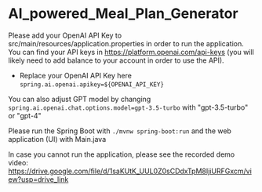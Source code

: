 # AI_powered_Meal_Plan_Generator
Please add your OpenAI API Key to src/main/resources/application.properties in order to run the application. You can find your API keys in https://platform.openai.com/api-keys (you will likely need to add balance to your account in order to use the API).
- Replace your OpenAI API Key here `spring.ai.openai.apikey=${OPENAI_API_KEY}`

You can also adjust GPT model by changing `spring.ai.openai.chat.options.model=gpt-3.5-turbo` with "gpt-3.5-turbo" or "gpt-4"

Please run the Spring Boot with `./mvnw spring-boot:run` and the web application (UI) with Main.java  

In case you cannot run the application, please see the recorded demo video: https://drive.google.com/file/d/1saKUtK_UUL0Z0sCDdxTpM8IjiURFGxcm/view?usp=drive_link